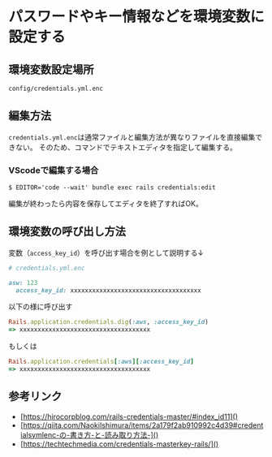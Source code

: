 # パスワードやキー情報などを環境変数に設定する

## 環境変数設定場所

```bash
config/credentials.yml.enc
```

## 編集方法

`credentials.yml.enc`は通常ファイルと編集方法が異なりファイルを直接編集できない。
そのため、コマンドでテキストエディタを指定して編集する。


### VScodeで編集する場合

```
$ EDITOR='code --wait' bundle exec rails credentials:edit
```

編集が終わったら内容を保存してエディタを終了すればOK。

## 環境変数の呼び出し方法

変数（`access_key_id`）を呼び出す場合を例として説明する↓

```ruby
# credentials.yml.enc

asw: 123
  access_key_id: xxxxxxxxxxxxxxxxxxxxxxxxxxxxxxxxxxxx
```

以下の様に呼び出す

```ruby
Rails.application.credentials.dig(:aws, :access_key_id)
=> xxxxxxxxxxxxxxxxxxxxxxxxxxxxxxxxxxxx
```

もしくは

```ruby
Rails.application.credentials[:aws][:access_key_id]
=> xxxxxxxxxxxxxxxxxxxxxxxxxxxxxxxxxxxx
```

## 参考リンク

- [https://hirocorpblog.com/rails-credentials-master/#index_id11]()
- [https://qiita.com/NaokiIshimura/items/2a179f2ab910992c4d39#credentialsymlenc-の-書き方-と-読み取り方法-]()
- [https://techtechmedia.com/credentials-masterkey-rails/]()
